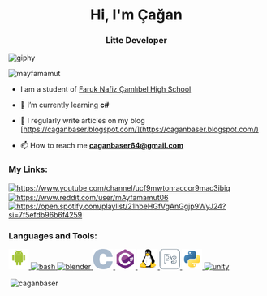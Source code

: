 <h1 align="center">Hi, I'm Çağan</h1>
<h3 align="center">Litte Developer</h3>

![giphy](https://user-images.githubusercontent.com/67741183/109847211-fd662800-7c5f-11eb-8716-7f187da917c4.gif)

<p align="left"> <img src="https://komarev.com/ghpvc/?username=mayfamamut&label=Profile%20views&color=0e75b6&style=flat" alt="mayfamamut" /> </p>

- I am a student of [Faruk Nafiz Çamlıbel High School](https://fnc.meb.k12.tr/)

- 🌱 I’m currently learning **c#**

- 📝 I regularly write articles on my blog [https://caganbaser.blogspot.com/](https://caganbaser.blogspot.com/)

- 📫 How to reach me **caganbaser64@gmail.com**

<h3 align="left">My Links:</h3>
<p align="left">
<a href="https://www.youtube.com/channel/UCf9mwtOnRAccOR9mAc3iBIQ" target="blank"><img align="center" src="https://cdn.jsdelivr.net/npm/simple-icons@3.0.1/icons/youtube.svg" alt="https://www.youtube.com/channel/ucf9mwtonraccor9mac3ibiq" height="30" width="40" /></a> <a href="https://www.reddit.com/user/mAyfamamut06" target="blank"><img align="center" src="https://cdn.jsdelivr.net/npm/simple-icons@3.0.1/icons/reddit.svg" alt="https://www.reddit.com/user/mAyfamamut06" height="30" width="40" /></a> <a href="https://open.spotify.com/playlist/21hbeHGfVgAnGgjp9WyJ24?si=7f5efdb96b6f4259" target="blank"><img align="center" src="https://cdn.jsdelivr.net/npm/simple-icons@3.0.1/icons/spotify.svg" alt="https://open.spotify.com/playlist/21hbeHGfVgAnGgjp9WyJ24?si=7f5efdb96b6f4259" height="30" width="40" /></a> 
</p>

<h3 align="left">Languages and Tools:</h3>
<p align="left"> <a href="https://developer.android.com" target="_blank"> <img src="https://raw.githubusercontent.com/devicons/devicon/master/icons/android/android-original-wordmark.svg" alt="android" width="40" height="40"/> </a> <a href="https://www.gnu.org/software/bash/" target="_blank"> <img src="https://www.vectorlogo.zone/logos/gnu_bash/gnu_bash-icon.svg" alt="bash" width="40" height="40"/> </a> <a href="https://www.blender.org/" target="_blank"> <img src="https://download.blender.org/branding/community/blender_community_badge_white.svg" alt="blender" width="40" height="40"/> </a> <a href="https://www.cprogramming.com/" target="_blank"> <img src="https://raw.githubusercontent.com/devicons/devicon/master/icons/c/c-original.svg" alt="c" width="40" height="40"/> </a> <a href="https://www.w3schools.com/cs/" target="_blank"> <img src="https://raw.githubusercontent.com/devicons/devicon/master/icons/csharp/csharp-original.svg" alt="csharp" width="40" height="40"/> </a> <a href="https://www.linux.org/" target="_blank"> <img src="https://raw.githubusercontent.com/devicons/devicon/master/icons/linux/linux-original.svg" alt="linux" width="40" height="40"/> </a> <a href="https://www.photoshop.com/en" target="_blank"> <img src="https://raw.githubusercontent.com/devicons/devicon/master/icons/photoshop/photoshop-line.svg" alt="photoshop" width="40" height="40"/> </a> <a href="https://www.python.org" target="_blank"> <img src="https://raw.githubusercontent.com/devicons/devicon/master/icons/python/python-original.svg" alt="python" width="40" height="40"/> </a> <a href="https://unity.com/" target="_blank"> <img src="https://www.vectorlogo.zone/logos/unity3d/unity3d-icon.svg" alt="unity" width="40" height="40"/> </a> </p>

<p>&nbsp;<img align="center" src="https://github-readme-stats.vercel.app/api?username=caganbaser&show_icons=true&locale=en" alt="caganbaser" /></p>
